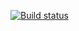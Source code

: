 [![Build status](https://ci.appveyor.com/api/projects/status/oi628cg1r7f8xv43/branch/main?svg=true)](https://ci.appveyor.com/project/Nataliya2020/homework-ajs-telephone/branch/main)
